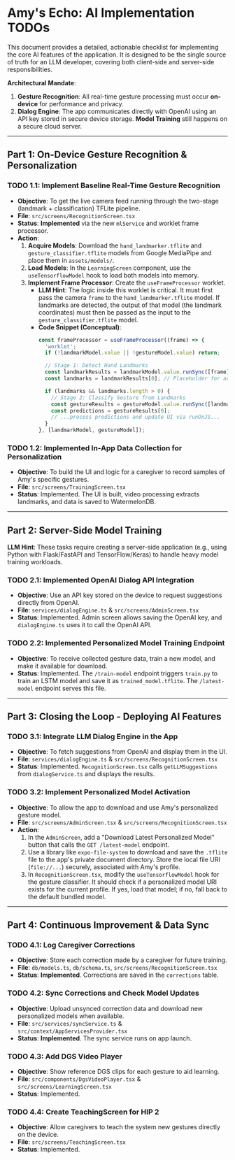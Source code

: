 # Amy's Echo: AI Implementation TODOs

This document provides a detailed, actionable checklist for implementing the core AI features of the application. It is designed to be the single source of truth for an LLM developer, covering both client-side and server-side responsibilities.

**Architectural Mandate**:
1.  **Gesture Recognition**: All real-time gesture processing must occur **on-device** for performance and privacy.
2.  **Dialog Engine**: The app communicates directly with OpenAI using an API key stored in secure device storage. **Model Training** still happens on a secure cloud server.

---

## **Part 1: On-Device Gesture Recognition & Personalization**

### **TODO 1.1: Implement Baseline Real-Time Gesture Recognition**

* **Objective**: To get the live camera feed running through the two-stage (landmark + classification) TFLite pipeline.
* **File**: `src/screens/RecognitionScreen.tsx`
* **Status**: **Implemented** via the new `mlService` and worklet frame processor.
* **Action**:
    1.  **Acquire Models**: Download the `hand_landmarker.tflite` and `gesture_classifier.tflite` models from Google MediaPipe and place them in `assets/models/`.
    2.  **Load Models**: In the `LearningScreen` component, use the `useTensorflowModel` hook to load both models into memory.
    3.  **Implement Frame Processor**: Create the `useFrameProcessor` worklet.
        * **LLM Hint**: The logic inside this worklet is critical. It must first pass the camera `frame` to the `hand_landmarker.tflite` model. If landmarks are detected, the output of that model (the landmark coordinates) must then be passed as the input to the `gesture_classifier.tflite` model.
        * **Code Snippet (Conceptual)**:
            ```typescript
            const frameProcessor = useFrameProcessor((frame) => {
              'worklet';
              if (!landmarkModel.value || !gestureModel.value) return;

              // Stage 1: Detect Hand Landmarks
              const landmarkResults = landmarkModel.value.runSync([frame]);
              const landmarks = landmarkResults[0]; // Placeholder for actual data extraction

              if (landmarks && landmarks.length > 0) {
                // Stage 2: Classify Gesture from Landmarks
                const gestureResults = gestureModel.value.runSync([landmarks]);
                const predictions = gestureResults[0];
                // ...process predictions and update UI via runOnJS...
              }
            }, [landmarkModel, gestureModel]);
            ```

### **TODO 1.2: Implemented In-App Data Collection for Personalization**

* **Objective**: To build the UI and logic for a caregiver to record samples of Amy's specific gestures.
* **File**: `src/screens/TrainingScreen.tsx`
* **Status**: Implemented. The UI is built, video processing extracts landmarks, and data is saved to WatermelonDB.

---

## **Part 2: Server-Side Model Training**

**LLM Hint**: These tasks require creating a server-side application (e.g., using Python with Flask/FastAPI and TensorFlow/Keras) to handle heavy model training workloads.

### **TODO 2.1: Implemented OpenAI Dialog API Integration**

* **Objective**: Use an API key stored on the device to request suggestions directly from OpenAI.
* **File**: `services/dialogEngine.ts` & `src/screens/AdminScreen.tsx`
* **Status**: Implemented. Admin screen allows saving the OpenAI key, and `dialogEngine.ts` uses it to call the OpenAI API.

### **TODO 2.2: Implemented Personalized Model Training Endpoint**

* **Objective**: To receive collected gesture data, train a new model, and make it available for download.
* **Status**: Implemented. The `/train-model` endpoint triggers `train.py` to train an LSTM model and save it as `trained_model.tflite`. The `/latest-model` endpoint serves this file.

---

## **Part 3: Closing the Loop - Deploying AI Features**

### **TODO 3.1: Integrate LLM Dialog Engine in the App**

* **Objective**: To fetch suggestions from OpenAI and display them in the UI.
* **File**: `services/dialogEngine.ts` & `src/screens/RecognitionScreen.tsx`
* **Status**: Implemented. `RecognitionScreen.tsx` calls `getLLMSuggestions` from `dialogService.ts` and displays the results.

### **TODO 3.2: Implement Personalized Model Activation**

* **Objective**: To allow the app to download and use Amy's personalized gesture model.
* **File**: `src/screens/AdminScreen.tsx` & `src/screens/RecognitionScreen.tsx`
* **Action**:
    1.  In the `AdminScreen`, add a "Download Latest Personalized Model" button that calls the `GET /latest-model` endpoint.
    2.  Use a library like `expo-file-system` to download and save the `.tflite` file to the app's private document directory. Store the local file URI (`file://...`) securely, associated with Amy's profile.
    3.  In `RecognitionScreen.tsx`, modify the `useTensorflowModel` hook for the gesture classifier. It should check if a personalized model URI exists for the current profile. If yes, load that model; if no, fall back to the default bundled model.

---

## **Part 4: Continuous Improvement & Data Sync**

### **TODO 4.1: Log Caregiver Corrections**

* **Objective**: Store each correction made by a caregiver for future training.
* **File**: `db/models.ts`, `db/schema.ts`, `src/screens/RecognitionScreen.tsx`
* **Status**: **Implemented**. Corrections are saved in the `corrections` table.

### **TODO 4.2: Sync Corrections and Check Model Updates**

* **Objective**: Upload unsynced correction data and download new personalized models when available.
* **File**: `src/services/syncService.ts` & `src/context/AppServicesProvider.tsx`
* **Status**: **Implemented**. The sync service runs on app launch.

### **TODO 4.3: Add DGS Video Player**

* **Objective**: Show reference DGS clips for each gesture to aid learning.
* **File**: `src/components/DgsVideoPlayer.tsx` & `src/screens/LearningScreen.tsx`
* **Status**: Implemented.

### **TODO 4.4: Create TeachingScreen for HIP 2**

* **Objective**: Allow caregivers to teach the system new gestures directly on the device.
* **File**: `src/screens/TeachingScreen.tsx`
* **Status**: Implemented.
